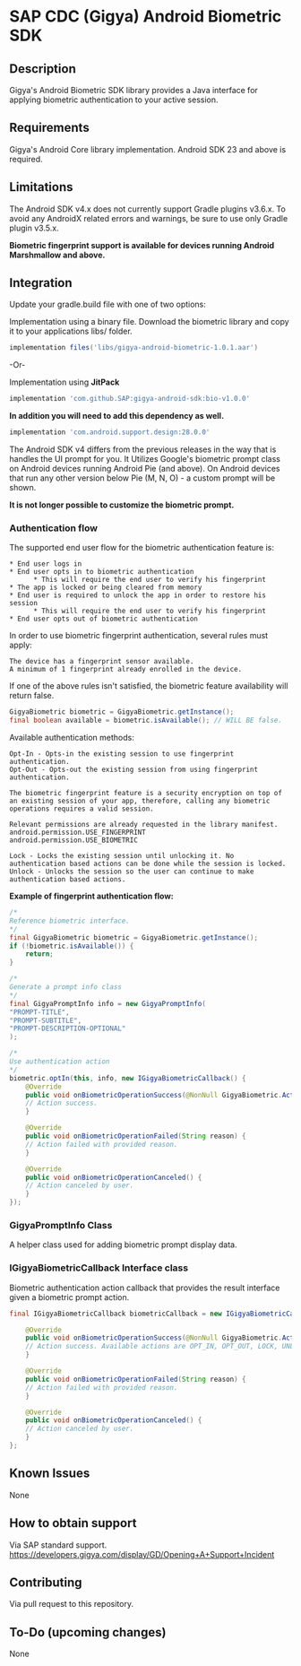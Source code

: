 # SAP CDC (Gigya) Android Biometric SDK

## Description
Gigya's Android Biometric SDK library provides a Java interface for applying biometric authentication to your active session.

## Requirements
Gigya's Android Core library implementation.
Android SDK 23 and above is required.

## Limitations
The Android SDK v4.x does not currently support Gradle plugins v3.6.x.
To avoid any AndroidX related errors and warnings, be sure to use only Gradle plugin v3.5.x.


**Biometric fingerprint support is available for devices running Android Marshmallow and above.**

## Integration

Update your gradle.build file with one of two options:

Implementation using a binary file.
Download the biometric library and copy it to your applications libs/ folder.
```gradle
implementation files('libs/gigya-android-biometric-1.0.1.aar')
```

-Or-

Implementation using **JitPack**
```gradle
implementation 'com.github.SAP:gigya-android-sdk:bio-v1.0.0'
```

**In addition you will need to add this dependency as well.**
```gradle
implementation 'com.android.support.design:28.0.0'
```
The Android SDK v4 differs from the previous releases in the way that is handles the UI prompt for you.
It Utilizes Google's biometric prompt class on Android devices running Android Pie (and above).
On Android devices that run any other version below Pie (M, N, O) - a custom prompt will be shown.

**It is not longer possible to customize the biometric prompt.**

### Authentication flow

The supported end user flow for the biometric authentication feature is:
```
* End user logs in
* End user opts in to biometric authentication
      * This will require the end user to verify his fingerprint
* The app is locked or being cleared from memory
* End user is required to unlock the app in order to restore his session
      * This will require the end user to verify his fingerprint
* End user opts out of biometric authentication
```

In order to use biometric fingerprint authentication, several rules must apply:
```
The device has a fingerprint sensor available.
A minimum of 1 fingerprint already enrolled in the device.
```
If one of the above rules isn't satisfied, the biometric feature availability will return false.

```java
GigyaBiometric biometric = GigyaBiometric.getInstance();
final boolean available = biometric.isAvailable(); // WILL BE false.
```

Available authentication methods:

```
Opt-In - Opts-in the existing session to use fingerprint authentication.
Opt-Out - Opts-out the existing session from using fingerprint authentication.
```

```
The biometric fingerprint feature is a security encryption on top of an existing session of your app, therefore, calling any biometric
operations requires a valid session.
```

```
Relevant permissions are already requested in the library manifest.
android.permission.USE_FINGERPRINT
android.permission.USE_BIOMETRIC
```

```
Lock - Locks the existing session until unlocking it. No authentication based actions can be done while the session is locked.
Unlock - Unlocks the session so the user can continue to make authentication based actions.
```

**Example of fingerprint authentication flow:**

```java
/*
Reference biometric interface.
*/
final GigyaBiometric biometric = GigyaBiometric.getInstance();
if (!biometric.isAvailable()) {
    return;
}

/*
Generate a prompt info class
*/
final GigyaPromptInfo info = new GigyaPromptInfo(
"PROMPT-TITLE",
"PROMPT-SUBTITLE",
"PROMPT-DESCRIPTION-OPTIONAL"
);

/*
Use authentication action
*/
biometric.optIn(this, info, new IGigyaBiometricCallback() {
    @Override
    public void onBiometricOperationSuccess(@NonNull GigyaBiometric.Action action) {
    // Action success.
    }

    @Override
    public void onBiometricOperationFailed(String reason) {
    // Action failed with provided reason.
    }

    @Override
    public void onBiometricOperationCanceled() {
    // Action canceled by user.
    }
});
```

### GigyaPromptInfo Class

A helper class used for adding biometric prompt display data.

### IGigyaBiometricCallback Interface class

Biometric authentication action callback that provides the result interface given a biometric prompt action.

```java
final IGigyaBiometricCallback biometricCallback = new IGigyaBiometricCallback() {

    @Override
    public void onBiometricOperationSuccess(@NonNull GigyaBiometric.Action action) {
    // Action success. Available actions are OPT_IN, OPT_OUT, LOCK, UNLOCK.
    }

    @Override
    public void onBiometricOperationFailed(String reason) {
    // Action failed with provided reason.
    }

    @Override
    public void onBiometricOperationCanceled() {
    // Action canceled by user.
    }
};
```

## Known Issues
None

## How to obtain support
Via SAP standard support.
https://developers.gigya.com/display/GD/Opening+A+Support+Incident

## Contributing
Via pull request to this repository.

## To-Do (upcoming changes)
None

